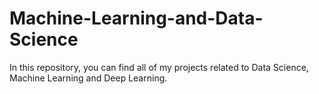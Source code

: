# Machine-Learning-and-Data-Science
In this repository, you can find all of my projects related to Data Science, Machine Learning and Deep Learning.
